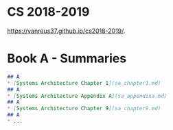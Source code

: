 # CS 2018-2019 

https://vanreus37.github.io/cs2018-2019/.


# Book A - Summaries
```markdown
## A
* [Systems Architecture Chapter 1](sa_chapter1.md)
## A
* [Systems Architecture Appendix A](sa_appendixa.md)
## A
* [Systems Architecture Chapter 9](sa_chapter9.md)
## A
* ...

